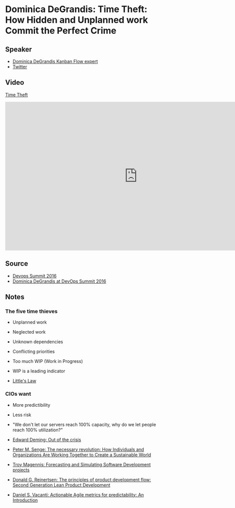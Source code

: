 # Dominica DeGrandis: Time Theft: How Hidden and Unplanned work Commit the Perfect Crime

## Speaker

* [Dominica DeGrandis Kanban Flow expert](http://ddegrandis.com/)
* [Twitter](https://twitter.com/dominicad)

## Video

[Time Theft](https://www.youtube.com/watch?v=-TGJePmaaas)

<iframe width="840" height="472" src="https://www.youtube.com/embed/-TGJePmaaas"
frameborder="0"
allow="accelerometer; autoplay; encrypted-media; gyroscope; picture-in-picture"
allowfullscreen>
</iframe>


## Source

* [Devops Summit 2016](https://events.itrevolution.com/)
* [Dominica DeGrandis at DevOps Summit 2016](https://itrevolution.com/faculty/dominica-degrandis/)

## Notes

### The five time thieves

* Unplanned work
* Neglected work
* Unknown dependencies
* Conflicting priorities
* Too much WIP (Work in Progress)


* WIP is a leading indicator
* [Little's Law](https://en.wikipedia.org/wiki/Little%27s_law)

### CIOs want

* More predictibility
* Less risk

* "We don't let our servers reach 100% capacity, why do we let people reach 100% utilization?"

* [Edward Deming: Out of the crisis](https://www.amazon.com/Out-Crisis-Press-Edwards-Deming/dp/0262541157)
* [Peter M. Senge: The necessary revolution: How Individuals and Organizations Are Working Together to Create a Sustainable World](https://www.amazon.com/Necessary-Revolution-Individuals-Organizations-Sustainable/dp/0385519044)
* [Troy Magennis: Forecasting and Simulating Software Development projects](https://www.amazon.com/Forecasting-Simulating-Software-Development-Projects/dp/1466454830/)
* [Donald G. Reinertsen: The principles of product development flow: Second Generation Lean Product Development](https://www.amazon.com/Principles-Product-Development-Flow-Generation/dp/1935401009)
* [Daniel S. Vacanti: Actionable Agile metrics for predictability:  An Introduction](https://www.amazon.com/Actionable-Agile-Metrics-Predictability-Introduction/dp/098643633X/)



